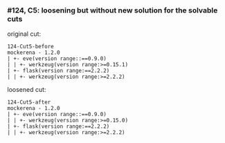 ### #124, C5: loosening but without new solution for the solvable cuts
original cut:

```
124-Cut5-before
mockerena - 1.2.0
| +- eve(version range::==0.9.0)
| | +- werkzeug(version range:>=0.15.1)
| +- flask(version range:==2.2.2)
| | +- werkzeug(version range:>=2.2.2)
```




loosened cut:
```
124-Cut5-after
mockerena - 1.2.0
| +- eve(version range::==0.9.0)
| | +- werkzeug(version range:>=0.15.0)
| +- flask(version range:==2.2.2)
| | +- werkzeug(version range:>=2.2.2)
```






